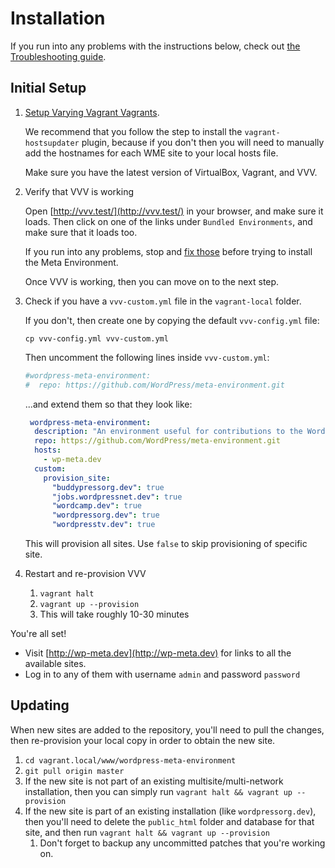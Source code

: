 # Installation

If you run into any problems with the instructions below, check out [the Troubleshooting guide](./troubleshooting.md).


## Initial Setup

1. [Setup Varying Vagrant Vagrants](https://varyingvagrantvagrants.org/docs/en-US/installation/).

	We recommend that you follow the step to install the `vagrant-hostsupdater` plugin, because if you don't then
	you will need to manually add the hostnames for each WME site to your local hosts file.

	Make sure you have the latest version of VirtualBox, Vagrant, and VVV.

1. Verify that VVV is working

	Open [http://vvv.test/](http://vvv.test/) in your browser, and make sure it loads. Then click on one of the links under `Bundled Environments`, and make sure that it loads too.

	If you run into any problems, stop and [fix those](https://varyingvagrantvagrants.org/docs/en-US/troubleshooting/) before trying to install the Meta Environment.

	Once VVV is working, then you can move on to the next step.

1. Check if you have a `vvv-custom.yml` file in the `vagrant-local` folder.

	If you don't, then create one by copying the default `vvv-config.yml` file:

	`cp vvv-config.yml vvv-custom.yml`

	Then uncomment the following lines inside `vvv-custom.yml`:

	```yml
	#wordpress-meta-environment:
	#  repo: https://github.com/WordPress/meta-environment.git
	```

	...and extend them so that they look like:

	```yml
	 wordpress-meta-environment:
      description: "An environment useful for contributions to the WordPress meta team."
      repo: https://github.com/WordPress/meta-environment.git
      hosts:
        - wp-meta.dev
      custom:
        provision_site:
          "buddypressorg.dev": true
          "jobs.wordpressnet.dev": true
          "wordcamp.dev": true
          "wordpressorg.dev": true
          "wordpresstv.dev": true
	```
	
	This will provision all sites. Use `false` to skip provisioning of specific site.

1. Restart and re-provision VVV
	1. `vagrant halt`
	1. `vagrant up --provision`
	1. This will take roughly 10-30 minutes


You're all set!

* Visit [http://wp-meta.dev](http://wp-meta.dev) for links to all the available sites.
* Log in to any of them with username `admin` and password `password`


## Updating

When new sites are added to the repository, you'll need to pull the changes, then re-provision your local copy in
order to obtain the new site.

1. `cd vagrant.local/www/wordpress-meta-environment`
1. `git pull origin master`
1. If the new site is not part of an existing multisite/multi-network installation, then you can simply run
`vagrant halt && vagrant up --provision`
1. If the new site is part of an existing installation (like `wordpressorg.dev`),
then you'll need to delete the `public_html` folder and database for that site, and then run
`vagrant halt && vagrant up --provision`
	1. Don't forget to backup any uncommitted patches that you're working on.


